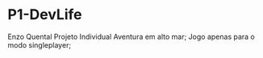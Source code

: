 # P1-DevLife
Enzo Quental
Projeto Individual Aventura em alto mar;
Jogo apenas para o modo singleplayer;
